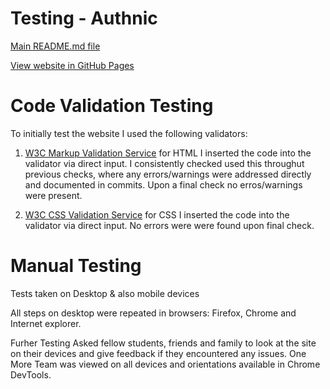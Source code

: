 #   Testing - Authnic

[Main README.md file](README.md)

[View website in GitHub Pages](https://sabihaafroze.github.io/Milestone-project1/)

# Code Validation Testing

To initially test the website I used the following validators:

1.  [W3C Markup Validation Service](https://validator.w3.org/) for HTML I inserted the code into the validator via direct input. I consistently checked used this throughut previous checks, where any errors/warnings were addressed directly and documented in commits. Upon a final check no erros/warnings were present.

2.  [W3C CSS Validation Service](https://validator.w3.org/#validate_by_input) for CSS I inserted the code into the validator via direct input. No errors were were found upon final check.

# Manual Testing
Tests taken on Desktop & also mobile devices

All steps on desktop were repeated in browsers: Firefox, Chrome and Internet explorer.

Furher Testing
Asked fellow students, friends and family to look at the site on their devices and give feedback if they encountered any issues.
One More Team was viewed on all devices and orientations available in Chrome DevTools.